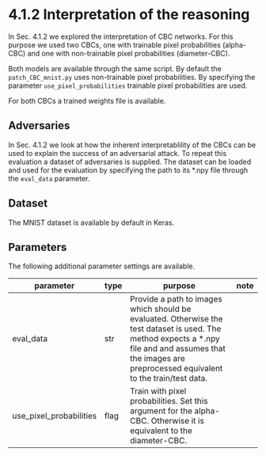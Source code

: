 # 4.1.2 Interpretation of the reasoning
In Sec. 4.1.2 we explored the interpretation of CBC networks. For this purpose 
we used two CBCs, one with trainable pixel probabilities (alpha-CBC) and one 
with non-trainable pixel probabilities (diameter-CBC). 

Both models are available through the same script. By default the 
`patch_CBC_mnist.py` uses non-trainable pixel probabilities. By specifying the 
parameter `use_pixel_probabilities` trainable pixel probabilities are used. 

For both CBCs a trained weights file is available.

## Adversaries
In Sec. 4.1.2 we look at how the inherent interpretablility of the CBCs can 
be used to explain the success of an adversarial attack. To repeat this 
evaluation a dataset of adversaries is supplied. The dataset can be loaded 
and used for the evaluation by specifying the path to its *.npy file through 
the `eval_data` parameter.

## Dataset
The MNIST dataset is available by default in Keras.

## Parameters
The following additional parameter settings are available.

|parameter|type|purpose|note|
|---|---|---|---|
|eval_data|str|Provide a path to images which should be evaluated. Otherwise the test dataset is used. The method expects a *.npy file and and assumes that the images are preprocessed equivalent to the train/test data.||
|use_pixel_probabilities|flag|Train with pixel probabilities. Set this argument for the alpha-CBC. Otherwise it is equivalent to the diameter-CBC.||
